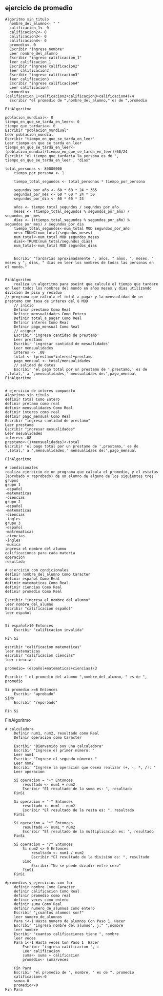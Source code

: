## ejercicio de promedio

    Algoritmo sin_titulo
      nombre_del_alumno<- " "
      calificacion_1<- 0
      calificacion2<- 0
      calificacion3<- 0
      calificacion4<- 0
      promedio<- 0
      Escribir "ingresa_nombre"
      Leer nombre_del_alumno
      Escribir "ingrese calificacion_1"
      leer calificacion_1
      Escribir "ingrese calificacion2"
      leer calificacion2
      Escribir "ingrese calificacion3"
      leer calificacion3
      Escribir "ingrese calificacion4"
      Leer calificacion4
      promedio<-(calificacion_1+calficacion2+calificacion3+calificacion4)/4
      Escribir "el promedio de ",nombre_del_alumno," es de ",promedio

    FinAlgoritmo
    
    poblacion_mundiual<- 0
	tiempo_en_que_se_tarda_en_leer<- 0
	tiempo_que_tardaria<- 0
	Escribir "poblacion_mundiual"
	Leer poblacion_mundial
	Escribir "tiempo_en_que_se_tarda_en_leer"
	Leer tiempo_en_que_se_tarda_en_leer
	tiempo_en_que_se_tarda_en_leer<-(poblacion_mundial/tiempo_en_que_se_tarda_en_leer)/60/24
	Escribir "el tiempo_que_tardaria la persona es de ", tiempo_en_que_se_tarda_en_leer , "dias"
	
	total_personas <- 80000000
		tiempo_por_persona <- 1
		
		tiempo_total_segundos <- total_personas * tiempo_por_persona
		
		segundos_por_año <- 60 * 60 * 24 * 365
		segundos_por_mes <- 60 * 60 * 24 * 30
		segundos_por_dia <- 60 * 60 * 24
		
		años <- tiempo_total_segundos / segundos_por_año
		meses <- (tiempo_total_segundos % segundos_por_año) / segundos_por_mes
		dias <- ((tiempo_total_segundos % segundos_por_año) % segundos_por_mes) / segundos_por_dia
		tiempo_total_segundos<-num_total MOD segundos_por_año
		mes<-TRUNC(num_total/segundos_meses)
		num_total<-num_total MOD segundos_meses
		dias<-TRUNC(num_total/segundos_dias)
		num_total<-num_total MOD segundos_dias

		
		Escribir "Tardarías aproximadamente ", años, " años, ", meses, " meses y ", dias, " días en leer los nombres de todas las personas en el mundo."
		

	FinAlgoritmo
		realiza un algoritmo para pseint que calcule el tiempo que tardare en leer todos los nombres del mundo en años meses y dias utilizando divicion de piso y residuo
	// programa que calcula el total a pagar y la mensualidad de un prestamo con tasa de interes del 8 MOD 
		// inicio
		Definir prestamo Como Real
		Definir mensualidades Como Entero
		Definir total_a_pagar Como Real
		Definir interes Como Real
		Definir pago_mensual Como Real
		// asignar
		Escribir 'ingresa cantidad de prestamo'
		Leer prestamo
		Escribir 'ingresar cantidad de mesualidades'
		Leer mensualidades
		interes <- .08
		total <- (prestamo*interes)+prestamo
		pago_mensual <- total/mensualidades
		// salidad de datos
		Escribir 'el pago total por un prestamo de ',prestamo,' es de ',total,' a ',mensualidades,' mensualidaes de:',pago_mensual
	FinAlgoritmo
	
	
	# ejercicio de interes compuesto
	Algoritmo sin_titulo
	definir total Como Entero
	definir pretamo como real
	definir mensualidades Como Real
	definir interes como real
	definir pago_mensual Como Real
	Escribir "ingresa cantidad de prestamo"
	Leer prestamo
	Escribir "ingresar mesualidades"
	Leer mesualidades
	interes<-.08
	prestamo<-(1+mensualidades)<-total
	Escribir 'el pago total por un prestamo de ',prestamo,' es de ',total,' a ',mensualidades,' mensualidaes de:',pago_mensual	
	
	FinAlgoritmo

	# condicionales
	realiza ejercicio de un programa que calcula el promedio, y el estatus (aprobado y reprobado) de un alumno de alguno de los siguientes tres grupos
	grupo 1 
	-español
	-matematicas
	-ciencias
	grupo 2 
	-español
	-matematicas
	-ciencias
	-ingles
	grupo 3
	-español
	-matrematicas
	-ciencias
	-ingles
	-musica
	ingresa el nombre del alumno
	calificaciones para cada materia
	operacion
	resultado
	
	# ejercicio con condicionales
	definir nombre_del_alumno Como Caracter
	definir español Como Real
	definir matematicas Como Real
	definir ciencias Como Real
	definir promedio Como Real
	
	Escribir "ingresa el nombre del alumno"
	leer nombre_del_alumno
	Escribir "calificacion español"
	leer español
	
	
	Si español>10 Entonces
		Escribir "calificacion invalida"
	
	Fin Si
	
	escribir "calificacion matematicas"
	leer matematicas
	escribir "calificaciom ciencias"
    leer ciencias
	
	promedio= (español+matematicas+ciencias)/3
	
	Escribir " el promedio del alumno ",nombre_del_alumno, " es de ", promedio
	
	Si promedio >=6 Entonces
		Escribir "aprobado"
	SiNo
		Escribir "reporbado"
		
	Fin Si
	
	
FinAlgoritmo


	# calculadora
		Definir num1, num2, resultado como Real
		Definir operacion como Caracter
		
		Escribir "Bienvenido soy una calculadora"
		Escribir "Ingrese el primer número: "
		Leer num1
		Escribir "Ingrese el segundo número: "
		Leer num2
		Escribir "Ingrese la operación que desea realizar (+, -, *, /): "
		Leer operacion
		
		Si operacion = "+" Entonces
			resultado <- num1 + num2
			Escribir "El resultado de la suma es: ", resultado
		FinSi
		
		Si operacion = "-" Entonces
			resultado <- num1 - num2
			Escribir "El resultado de la resta es: ", resultado
		FinSi
		
		Si operacion = "*" Entonces
			resultado <- num1 * num2
			Escribir "El resultado de la multiplicación es: ", resultado
		FinSi
		
		Si operacion = "/" Entonces
			Si num2 <> 0 Entonces
				resultado <- num1 / num2
				Escribir "El resultado de la división es: ", resultado
			Sino
				Escribir "No se puede dividir entre cero"
			FinSi
		FinSi
		
	#promedios y ejercicios con for
		definir nombre Como Caracter
		definir calificacion Como Real
		definir promedio como real
		definir veces como entero
		definir suma Como Real
		definir numero_de_alumnos como entero
		Escribir "¿cuantos alumnos son?"
		leer numero_de_alumnos
		Para j<-1 Hasta numero_de_alumnos Con Paso 1  Hacer
		Escribir "ingresa nombre del alumno", j," ",nombre
		leer nombre
		Escribir "cuantas calificaciones tiene ", nombre
		leer veces
		Para i<-1 Hasta veces Con Paso 1  Hacer
			Escribir "ingresa calificacion ", i
			Leer calificacion
			suma<- suma + calificacion
			promedio<- suma/veces

		Fin Para
		Escribir "el promedio de ", nombre, " es de ", promedio
		calificacion<-0
		suma<-0
		promedio<-0
	Fin Para

